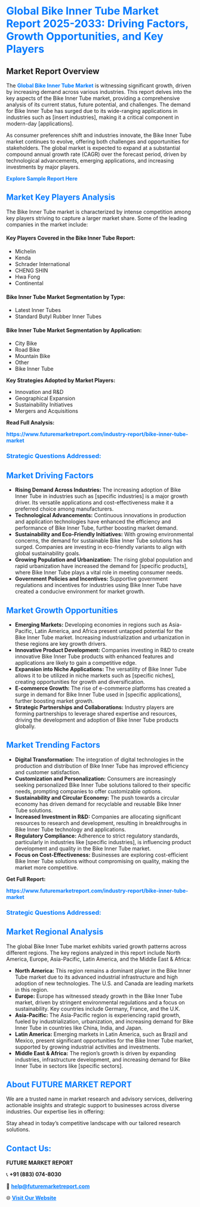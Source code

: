 <h1 style="color: #007BFF;">Global Bike Inner Tube Market Report 2025-2033: Driving Factors, Growth Opportunities, and Key Players</h1>

<section id="overview">
<h2>Market Report Overview</h2>
<p>The <a href="https://www.futuremarketreport.com/industry-report/bike-inner-tube-market" style="color: #007BFF; text-decoration: none;"><strong>Global Bike Inner Tube Market</strong></a> is witnessing significant growth, driven by increasing demand across various industries. This report delves into the key aspects of the Bike Inner Tube market, providing a comprehensive analysis of its current status, future potential, and challenges. The demand for Bike Inner Tube has surged due to its wide-ranging applications in industries such as [insert industries], making it a critical component in modern-day [applications].</p>
<p>As consumer preferences shift and industries innovate, the Bike Inner Tube market continues to evolve, offering both challenges and opportunities for stakeholders. The global market is expected to expand at a substantial compound annual growth rate (CAGR) over the forecast period, driven by technological advancements, emerging applications, and increasing investments by major players.</p>
</section>

<section id="overview">
<p><a href="https://www.futuremarketreport.com/request-sample/reportId=111576" style="color: #007BFF; text-decoration: none;"><strong>Explore Sample Report Here</strong></a></p>
</section>

<section id="key-players">
<h2 style="color: #007BFF;">Market Key Players Analysis</h2>
<p>The Bike Inner Tube market is characterized by intense competition among key players striving to capture a larger market share. Some of the leading companies in the market include:</p>
<h4>Key Players Covered in the Bike Inner Tube Report:</h4>
<ul><li>Michelin</li><li>Kenda</li><li>Schrader International</li><li>CHENG SHIN</li><li>Hwa Fong</li><li>Continental</li></ul>
<h4>Bike Inner Tube Market Segmentation by Type:</h4>
<ul><li>Latest Inner Tubes</li><li>Standard Butyl Rubber Inner Tubes</li></ul>

<h4>Bike Inner Tube Market Segmentation by Application:</h4>
<ul><li>City Bike</li><li>Road Bike</li><li>Mountain Bike</li><li>Other</li><li>Bike Inner Tube</li></ul>
<p><strong>Key Strategies Adopted by Market Players:</strong></p>
<ul>
<li>Innovation and R&D</li>
<li>Geographical Expansion</li>
<li>Sustainability Initiatives</li>
<li>Mergers and Acquisitions</li>
</ul>
</section>

<section>
<p><strong>Read Full Analysis: </strong></p><a href="https://www.futuremarketreport.com/industry-report/bike-inner-tube-market" style="color: #007BFF; text-decoration: none;"><strong>https://www.futuremarketreport.com/industry-report/bike-inner-tube-market</strong></a>
<h3 style="color: #007BFF;">Strategic Questions Addressed:</h3>
</section>

<section id="driving-factors">
<h2 style="color: #007BFF;">Market Driving Factors</h2>
<ul>
<li><strong>Rising Demand Across Industries:</strong> The increasing adoption of Bike Inner Tube in industries such as [specific industries] is a major growth driver. Its versatile applications and cost-effectiveness make it a preferred choice among manufacturers.</li>
<li><strong>Technological Advancements:</strong> Continuous innovations in production and application technologies have enhanced the efficiency and performance of Bike Inner Tube, further boosting market demand.</li>
<li><strong>Sustainability and Eco-Friendly Initiatives:</strong> With growing environmental concerns, the demand for sustainable Bike Inner Tube solutions has surged. Companies are investing in eco-friendly variants to align with global sustainability goals.</li>
<li><strong>Growing Population and Urbanization:</strong> The rising global population and rapid urbanization have increased the demand for [specific products], where Bike Inner Tube plays a vital role in meeting consumer needs.</li>
<li><strong>Government Policies and Incentives:</strong> Supportive government regulations and incentives for industries using Bike Inner Tube have created a conducive environment for market growth.</li>
</ul>
</section>

<section id="growth-opportunities">
<h2 style="color: #007BFF;">Market Growth Opportunities</h2>
<ul>
<li><strong>Emerging Markets:</strong> Developing economies in regions such as Asia-Pacific, Latin America, and Africa present untapped potential for the Bike Inner Tube market. Increasing industrialization and urbanization in these regions are key growth drivers.</li>
<li><strong>Innovative Product Development:</strong> Companies investing in R&D to create innovative Bike Inner Tube products with enhanced features and applications are likely to gain a competitive edge.</li>
<li><strong>Expansion into Niche Applications:</strong> The versatility of Bike Inner Tube allows it to be utilized in niche markets such as [specific niches], creating opportunities for growth and diversification.</li>
<li><strong>E-commerce Growth:</strong> The rise of e-commerce platforms has created a surge in demand for Bike Inner Tube used in [specific applications], further boosting market growth.</li>
<li><strong>Strategic Partnerships and Collaborations:</strong> Industry players are forming partnerships to leverage shared expertise and resources, driving the development and adoption of Bike Inner Tube products globally.</li>
</ul>
</section>

<section id="trending-factors">
<h2 style="color: #007BFF;">Market Trending Factors</h2>
<ul>
<li><strong>Digital Transformation:</strong> The integration of digital technologies in the production and distribution of Bike Inner Tube has improved efficiency and customer satisfaction.</li>
<li><strong>Customization and Personalization:</strong> Consumers are increasingly seeking personalized Bike Inner Tube solutions tailored to their specific needs, prompting companies to offer customizable options.</li>
<li><strong>Sustainability and Circular Economy:</strong> The push towards a circular economy has driven demand for recyclable and reusable Bike Inner Tube solutions.</li>
<li><strong>Increased Investment in R&D:</strong> Companies are allocating significant resources to research and development, resulting in breakthroughs in Bike Inner Tube technology and applications.</li>
<li><strong>Regulatory Compliance:</strong> Adherence to strict regulatory standards, particularly in industries like [specific industries], is influencing product development and quality in the Bike Inner Tube market.</li>
<li><strong>Focus on Cost-Effectiveness:</strong> Businesses are exploring cost-efficient Bike Inner Tube solutions without compromising on quality, making the market more competitive.</li>
</ul>
</section>

<section>
<p><strong>Get Full Report: </strong></p><a href="https://www.futuremarketreport.com/industry-report/bike-inner-tube-market" style="color: #007BFF; text-decoration: none;"><strong>https://www.futuremarketreport.com/industry-report/bike-inner-tube-market</strong></a>
<h3 style="color: #007BFF;">Strategic Questions Addressed:</h3>
</section>


<section id="regional-analysis">
<h2 style="color: #007BFF;">Market Regional Analysis</h2>
<p>The global Bike Inner Tube market exhibits varied growth patterns across different regions. The key regions analyzed in this report include North America, Europe, Asia-Pacific, Latin America, and the Middle East & Africa:</p>
<ul>
<li><strong>North America:</strong> This region remains a dominant player in the Bike Inner Tube market due to its advanced industrial infrastructure and high adoption of new technologies. The U.S. and Canada are leading markets in this region.</li>
<li><strong>Europe:</strong> Europe has witnessed steady growth in the Bike Inner Tube market, driven by stringent environmental regulations and a focus on sustainability. Key countries include Germany, France, and the U.K.</li>
<li><strong>Asia-Pacific:</strong> The Asia-Pacific region is experiencing rapid growth, fueled by industrialization, urbanization, and increasing demand for Bike Inner Tube in countries like China, India, and Japan.</li>
<li><strong>Latin America:</strong> Emerging markets in Latin America, such as Brazil and Mexico, present significant opportunities for the Bike Inner Tube market, supported by growing industrial activities and investments.</li>
<li><strong>Middle East & Africa:</strong> The region’s growth is driven by expanding industries, infrastructure development, and increasing demand for Bike Inner Tube in sectors like [specific sectors].</li>
</ul>
</section>

<footer>
<h2 style="color: #007BFF;">About FUTURE MARKET REPORT</h2>
<p>We are a trusted name in market research and advisory services, delivering actionable insights and strategic support to businesses across diverse industries. Our expertise lies in offering:</p>

<p>Stay ahead in today’s competitive landscape with our tailored research solutions.</p>

<h2 style="color: #007BFF;">Contact Us:</h2>
<p><strong>FUTURE MARKET REPORT</strong></p>
<p>📞 <strong>+91 (883) 074-8030</strong></p>
<p>📧 <strong><a href="mailto:help@futuremarketreport.com" style="color: #007BFF;">help@futuremarketreport.com</a></strong></p>
<p>🌐 <strong><a href="https://www.futuremarketreport.com/" style="color: #007BFF;">Visit Our Website</a></strong></p>
</footer>